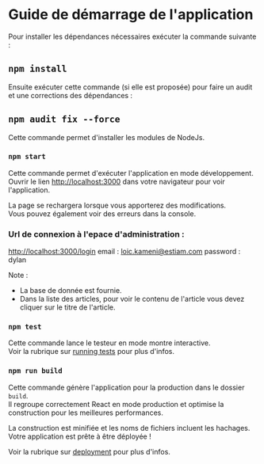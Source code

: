 # Guide de démarrage de l'application

Pour installer les dépendances nécessaires exécuter la commande suivante :

## `npm install`

Ensuite exécuter cette commande (si elle est proposée) pour faire un audit et une corrections des dépendances :

## `npm audit fix --force`

Cette commande permet d'installer les modules de NodeJs.

### `npm start`

Cette commande permet d'exécuter l'application en mode développement.\
Ouvrir le lien [http://localhost:3000](http://localhost:3000) dans votre navigateur pour voir l'application.

La page se rechargera lorsque vous apporterez des modifications.\
Vous pouvez également voir des erreurs dans la console.


### Url de connexion à l'epace d'administration :
[http://localhost:3000/login](http://localhost:3000/login)
email : loic.kameni@estiam.com
password : dylan

Note : 
- La base de donnée est fournie. 
- Dans la liste des articles, pour voir le contenu de l'article vous devez cliquer sur le titre de l'article.

### `npm test`

Cette commande lance le testeur en mode montre interactive.\
Voir la rubrique sur [running tests](https://facebook.github.io/create-react-app/docs/running-tests) pour plus d'infos.

### `npm run build`

Cette commande génère l'application pour la production dans le dossier `build`.\
Il regroupe correctement React en mode production et optimise la construction pour les meilleures performances.

La construction est minifiée et les noms de fichiers incluent les hachages.\
Votre application est prête à être déployée !

Voir la rubrique sur [deployment](https://facebook.github.io/create-react-app/docs/deployment) pour plus d'infos.
